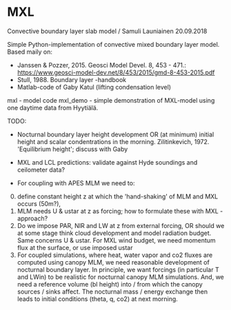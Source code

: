 # MXL
Convective boundary layer slab model / Samuli Launiainen 20.09.2018

Simple Python-implementation of convective mixed boundary layer model. Based maily on:
* Janssen & Pozzer, 2015. Geosci Model Devel. 8, 453 - 471.: https://www.geosci-model-dev.net/8/453/2015/gmd-8-453-2015.pdf
* Stull, 1988. Boundary layer -handbook
* Matlab-code of Gaby Katul (lifting condensation level)

mxl - model code
mxl_demo - simple demonstration of MXL-model using one daytime data from Hyytiälä.

TODO:
* Nocturnal boundary layer height development OR (at minimum) initial height and scalar condentrations in the morning. Zilitinkevich, 1972. 'Equilibrium height'; discuss with Gaby
* MXL and LCL predictions: validate against Hyde soundings and ceilometer data?

* For coupling with APES MLM we need to: 
0) define constant height z at which the 'hand-shaking' of MLM and MXL occurs (50m?), 
1) MLM needs U & ustar at z as forcing; how to formulate these with MXL -approach?
2) Do we impose PAR, NIR and LW at z from external forcing, OR should we at some stage think cloud development and model radiation       budget. Same concerns U & ustar. For MXL wind budget, we need momentum flux at the surface, or use imposed ustar
3) For coupled simulations, where heat, water vapor and co2 fluxes are computed using canopy MLM, we need reasonable development of     nocturnal boundary layer. In principle, we want forcings (in particular T and LWin) to be realistic for nocturnal canopy MLM simulations. And, we need a reference volume (bl height) into / from which the canopy sources / sinks affect. The nocturnal mass / energy exchange then leads to initial conditions (theta, q, co2) at next morning.
  
